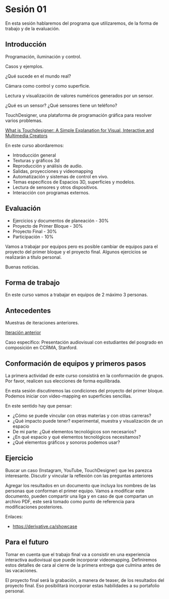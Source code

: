 # Sesión 01

En esta sesión hablaremos del programa que utilizaremos, de la forma de trabajo y de la evaluación. 

## Introducción 

Programación, iluminación y control. 

Casos y ejemplos. 

¿Qué sucede en el mundo real?

Cámara como control y como superficie. 

Lectura y visualización de valores numéricos generados por un sensor. 

¿Qué es un sensor? ¿Qué sensores tiene un teléfono? 

TouchDesigner, una plataforma de programación gráfica para resolver varios problemas. 

[What is Touchdesigner: A Simple Explanation for Visual, Interactive and Multimedia Creators](https://www.youtube.com/watch?v=Y0xZzuYS2YI)

En este curso abordaremos: 

- Introducción general
- Texturas y gráficos 3d 
- Reproducción y análisis de audio.
- Salidas, proyecciones y videomapping
- Automatización y sistemas de control en vivo. 
- Temas específicos de Espacios 3D, superficies y modelos.
- Lectura de sensores y otros dispositivos. 
- Interacción con programas externos. 


## Evaluación 

- Ejercicios y documentos de planeación - 30%
- Proyecto de Primer Bloque - 30%
- Proyecto Final - 30%
- Participación - 10%

Vamos a trabajar por equipos pero es posible cambiar de equipos para el proyecto del primer bloque y el proyecto final. Algunos ejercicios se realizarán a título personal. 

Buenas noticias. 

## Forma de trabajo

En este curso vamos a trabajar en equipos de 2 máximo 3 personas.

## Antecedentes

Muestras de iteraciones anteriores.

[Iteración anterior](https://github.com/EmilioOcelotl/cc5-25-1) 

Caso específico: Presentación audiovisual con estudiantes del posgrado en composición en CCRMA, Stanford. 

## Conformación de equipos y primeros pasos

La primera actividad de este curso consistirá en la conformación de grupos. Por favor, realicen sus elecciones de forma equilibrada. 

En esta sesión discutiremos las condiciones del proyecto del primer bloque. Podemos iniciar con video-mapping en superficies sencillas. 

En este sentido hay que pensar: 

- ¿Cómo se puede vincular con otras materias y con otras carreras?
- ¿Qué impacto puede tener? experimental, muestra y visualización de un espacio 
- De mi parte: ¿Qué elementos tecnológicos son necesarios? 
- ¿En qué espacio y qué elementos tecnológicos necesitamos? 
- ¿Qué elementos gráficos y sonoros podemos usar? 

## Ejercicio

Buscar un caso (Instagram, YouTube, TouchDesigner) que les parezca interesante. Discutir y vincular la reflexión con las preguntas anteriores

Agregar los resultados en un documento que incluya los nombres de las personas que conforman el primer equipo. Vamos a modificar este documento, pueden compartir una liga y en caso de que compartan un archivo PDF, este será tomado como punto de referencia para modificaciones posteriores.  

Enlaces: 

- https://derivative.ca/showcase

## Para el futuro

Tomar en cuenta que el trabajo final va a consistir en una experiencia interactiva audiovisual que puede incorporar videomapping. Definiremos estos detalles de cara al cierre de la primera entrega que culmina antes de las vacaciones. 

El proyecto final será la grabación, a manera de teaser, de los resultados del proyecto final. Eso posibilitará incorporar estas habilidades a su portafolio personal. 